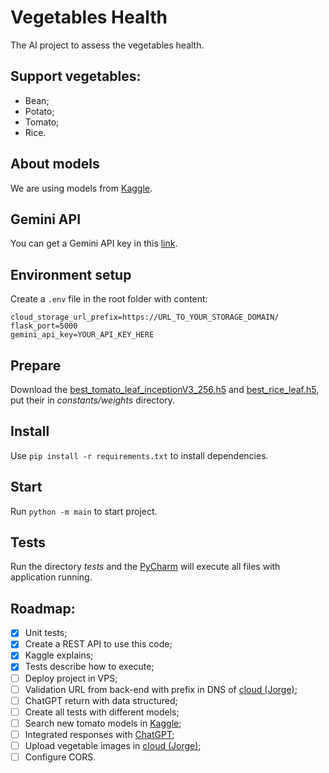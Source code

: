 # Vegetables Health
The AI project to assess the vegetables health.

## Support vegetables:
- Bean;
- Potato;
- Tomato;
- Rice.

## About models
We are using models from [Kaggle](https://www.kaggle.com).

## Gemini API
You can get a Gemini API key in this [link](https://ai.google.dev/gemini-api/docs/api-key?hl=pt-br).

## Environment setup
Create a `.env` file in the root folder with content:
```
cloud_storage_url_prefix=https://URL_TO_YOUR_STORAGE_DOMAIN/
flask_port=5000
gemini_api_key=YOUR_API_KEY_HERE
```

## Prepare
Download the [best_tomato_leaf_inceptionV3_256.h5](https://cdn.discordapp.com/attachments/1073387782757695539/1210385802207432785/best_tomato_leaf_inceptionV3_256.h5?ex=65ea5e9f&is=65d7e99f&hm=e428e43e4d621f0de308f2d7d3e248884494d70025ff8d2a2bbcb924cdf0c7a6&) and [best_rice_leaf.h5](https://techwarriors-objectstorage-test.s3.us-south.cloud-object-storage.appdomain.cloud/best_rice_leaf.h5), put their in _constants/weights_ directory.

## Install
Use `pip install -r requirements.txt` to install dependencies.

## Start
Run `python -m main` to start project.

## Tests
Run the directory _tests_ and the [PyCharm](https://www.jetbrains.com/pycharm) will execute all files with application running.

## Roadmap:
- [X] Unit tests;
- [X] Create a REST API to use this code;
- [X] Kaggle explains;
- [X] Tests describe how to execute;
- [ ] Deploy project in VPS;
- [ ] Validation URL from back-end with prefix in DNS of [cloud (Jorge)](https://cloud.ibm.com);
- [ ] ChatGPT return with data structured;
- [ ] Create all tests with different models;
- [ ] Search new tomato models in [Kaggle](https://www.kaggle.com);
- [ ] Integrated responses with [ChatGPT](https://chat.openai.com);
- [ ] Upload vegetable images in [cloud (Jorge)](https://cloud.ibm.com);
- [ ] Configure CORS.
